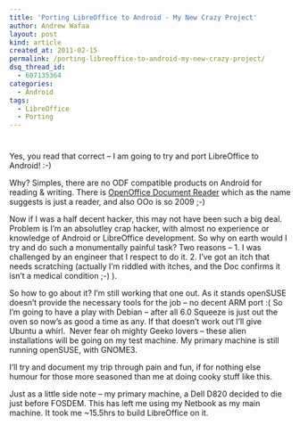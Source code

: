 ```yaml
---
title: 'Porting LibreOffice to Android - My New Crazy Project'
author: Andrew Wafaa
layout: post
kind: article
created_at: 2011-02-15
permalink: /porting-libreoffice-to-android-my-new-crazy-project/
dsq_thread_id:
  - 607135364
categories:
  - Android
tags:
  - LibreOffice
  - Porting
---
```

# 

Yes, you read that correct – I am going to try and port LibreOffice to Android! :-)

Why? Simples, there are no ODF compatible products on Android for reading & writing. There is [OpenOffice Document Reader][2] which as the name suggests is just a reader, and also OOo is so 2009 ;-)

 [2]: https://market.android.com/details?id=at.tomtasche.reader "OOo Reader for Android"

Now if I was a half decent hacker, this may not have been such a big deal.  Problem is I’m an absolutley crap hacker, with almost no experience or knowledge of Android or LibreOffice development. So why on earth would I try and do such a monumentally painful task? Two reasons – 1. I was challenged by an engineer that I respect to do it. 2. I’ve got an itch that needs scratching (actually I’m riddled with itches, and the Doc confirms it isn’t a medical condition ;-) ).

So how to go about it? I’m still working that one out. As it stands openSUSE doesn’t provide the necessary tools for the job – no decent ARM port :( So I’m going to have a play with Debian – after all 6.0 Squeeze is just out the oven so now’s as good a time as any. If that doesn’t work out I’ll give Ubuntu a whirl.  Never fear oh mighty Geeko lovers – these alien installations will be going on my test machine. My primary machine is still running openSUSE, with GNOME3.

I’ll try and document my trip through pain and fun, if for nothing else humour for those more seasoned than me at doing cooky stuff like this.

Just as a little side note – my primary machine, a Dell D820 decided to die just before FOSDEM. This has left me using my Netbook as my main machine. It took me ~15.5hrs to build LibreOffice on it.
